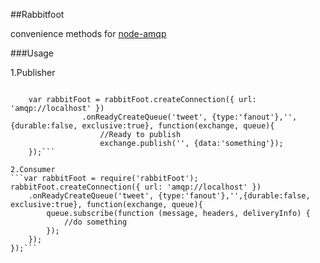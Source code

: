 ##Rabbitfoot

convenience methods for [node-amqp](https://github.com/postwait/node-amqp)   

###Usage

1.Publisher

```var rabbitFoot = require('rabbitFoot');       

	var rabbitFoot = rabbitFoot.createConnection({ url: 'amqp://localhost' })       
				.onReadyCreateQueue('tweet', {type:'fanout'},'',{durable:false, exclusive:true}, function(exchange, queue){      
					//Ready to publish   
					exchange.publish('', {data:'something'});   	
	});```

2.Consumer
```var rabbitFoot = require('rabbitFoot');   
rabbitFoot.createConnection({ url: 'amqp://localhost' })   
	.onReadyCreateQueue('tweet', {type:'fanout'},'',{durable:false, exclusive:true}, function(exchange, queue){   			 
		queue.subscribe(function (message, headers, deliveryInfo) {   
			//do something    
		});   
	});  
});```